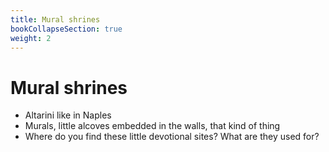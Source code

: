 ```yaml
---
title: Mural shrines
bookCollapseSection: true
weight: 2
---
```


# Mural shrines

- Altarini like in Naples
- Murals, little alcoves embedded in the walls, that kind of thing
- Where do you find these little devotional sites? What are they used for?
